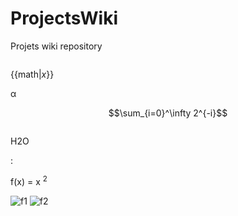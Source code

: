 # ProjectsWiki
Projets wiki repository

<math>LaTex</math>

{{math|<var>x</var>}}

&alpha;


$$\sum_{i=0}^\infty 2^{-i}$$

<math>\oiint_{\scriptstyle S}( \nabla \times \bold{F} ) \cdot {\rm d}\bold{S} = \oint_{\partial S} \bold{F} \cdot {\rm d}\boldsymbol{\ell} </math>

<chem>H2O</chem>

:<math>\int_0^\infty e^{-x^2}\,dx.</math>

f(x) = x <sup>2</sup>


[f1]: http://chart.apis.google.com/chart?cht=tx&chl=m=\frac{m_0}{\sqrt{1-{\frac{v^2}{c^2}}}}
[f2]: http://chart.apis.google.com/chart?cht=tx&chl=m=\frac{1}{5}
![f1]
![f2]
